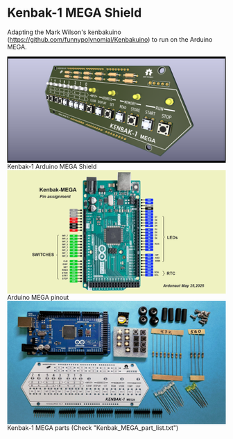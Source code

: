 # Kenbak-1 MEGA Shield
Adapting the Mark Wilson's kenbakuino (https://github.com/funnypolynomial/Kenbakuino) to run on the Arduino MEGA.

<div style="text-align: center;">
  <img src="/Pictures/Kenbak_MEGA_10_06.png" alt="Centered image" style="display: block; margin: 0 auto;">
</div>
Kenbak-1 Arduino MEGA Shield

<div style="text-align: center;">
  <img src="/Pictures/Arduino_MEGA_Kenbak_pinout.png" alt="Centered image" style="display: block; margin: 0 auto;">
</div>
Arduino MEGA pinout

<div style="text-align: center;">
  <img src="/Pictures/Kenbak-1_MEGA_parts.jpg" alt="Centered image" style="display: block; margin: 0 auto;">
</div>
Kenbak-1 MEGA parts (Check "Kenbak_MEGA_part_list.txt")



